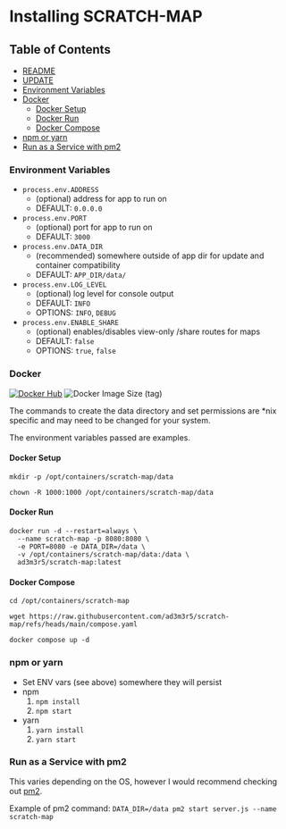 # Installing SCRATCH-MAP

## Table of Contents
  - [README](../README.md)
  - [UPDATE](./UPDATE.md)
  - [Environment Variables](#environment-variables)
  - [Docker](#docker)
    - [Docker Setup](#docker-setup)
    - [Docker Run](#docker-run)
    - [Docker Compose](#docker-compose)
  - [npm or yarn](#npm-or-yarn)
  - [Run as a Service with pm2](#run-as-a-service-with-pm2)

### Environment Variables
  - `process.env.ADDRESS`
    - (optional) address for app to run on
    - DEFAULT: `0.0.0.0`
  - `process.env.PORT`
    - (optional) port for app to run on
    - DEFAULT: `3000`
  - `process.env.DATA_DIR`
    - (recommended) somewhere outside of app dir for update and container compatibility
    - DEFAULT: `APP_DIR/data/`
  - `process.env.LOG_LEVEL`
    - (optional) log level for console output
    - DEFAULT: `INFO`
    - OPTIONS: `INFO`, `DEBUG`
  - `process.env.ENABLE_SHARE`
    - (optional) enables/disables view-only /share routes for maps
    - DEFAULT: `false`
    - OPTIONS: `true`, `false`

### Docker

[![Docker Hub](https://img.shields.io/badge/DockerHub-image-blue?logo=docker&style=plastic)](https://hub.docker.com/r/ad3m3r5/scratch-map) ![Docker Image Size (tag)](https://img.shields.io/docker/image-size/ad3m3r5/scratch-map/latest?logo=docker&style=plastic)

The commands to create the data directory and set permissions are *nix specific and may need to be changed for your system.

The environment variables passed are examples.

#### Docker Setup

```
mkdir -p /opt/containers/scratch-map/data

chown -R 1000:1000 /opt/containers/scratch-map/data
```

#### Docker Run

```
docker run -d --restart=always \
  --name scratch-map -p 8080:8080 \
  -e PORT=8080 -e DATA_DIR=/data \
  -v /opt/containers/scratch-map/data:/data \
  ad3m3r5/scratch-map:latest
```

#### Docker Compose

```
cd /opt/containers/scratch-map

wget https://raw.githubusercontent.com/ad3m3r5/scratch-map/refs/heads/main/compose.yaml

docker compose up -d
```

### npm or yarn
- Set ENV vars (see above) somewhere they will persist
- npm
  1) `npm install`
  2) `npm start`
- yarn
  1) `yarn install`
  2) `yarn start`

### Run as a Service with pm2

This varies depending on the OS, however I would recommend checking out [pm2](https://pm2.keymetrics.io/).

Example of pm2 command: `DATA_DIR=/data pm2 start server.js --name scratch-map`


